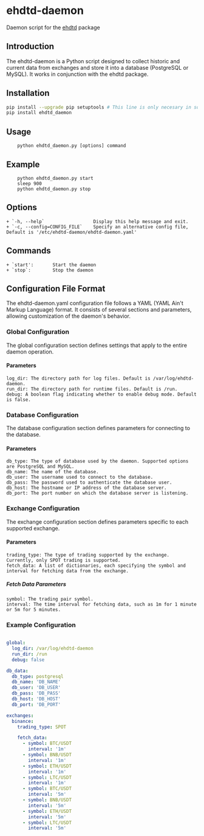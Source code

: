 # ehdtd-daemon
Daemon script for the [ehdtd](https://github.com/rmalvarezkai/ehdtd) package

## Introduction
The ehdtd-daemon is a Python script designed to collect historic and current data from exchanges and store it into a database (PostgreSQL or MySQL). It works in conjunction with the ehdtd package.

## Installation
```bash
pip install --upgrade pip setuptools # This line is only necesary in some setups
pip install ehdtd_daemon
```

## Usage
```
    python ehdtd_daemon.py [options] command
```

## Example
```
    python ehdtd_daemon.py start
    sleep 900
    python ehdtd_daemon.py stop
```

## Options
    + `-h, --help`                  Display this help message and exit.
    + `-c, --config=CONFIG_FILE`    Specify an alternative config file, Default is '/etc/ehdtd-daemon/ehdtd-daemon.yaml'

## Commands
    + `start':       Start the daemon
    + `stop`:        Stop the daemon

## Configuration File Format

The ehdtd-daemon.yaml configuration file follows a YAML (YAML Ain't Markup Language) format. It consists of several sections and parameters, allowing customization of the daemon's behavior.

### Global Configuration

The global configuration section defines settings that apply to the entire daemon operation.

#### Parameters

    log_dir: The directory path for log files. Default is /var/log/ehdtd-daemon.
    run_dir: The directory path for runtime files. Default is /run.
    debug: A boolean flag indicating whether to enable debug mode. Default is false.

### Database Configuration

The database configuration section defines parameters for connecting to the database.

#### Parameters

    db_type: The type of database used by the daemon. Supported options are PostgreSQL and MySQL.
    db_name: The name of the database.
    db_user: The username used to connect to the database.
    db_pass: The password used to authenticate the database user.
    db_host: The hostname or IP address of the database server.
    db_port: The port number on which the database server is listening.

### Exchange Configuration

The exchange configuration section defines parameters specific to each supported exchange.

#### Parameters

    trading_type: The type of trading supported by the exchange. Currently, only SPOT trading is supported.
    fetch_data: A list of dictionaries, each specifying the symbol and interval for fetching data from the exchange.

##### Fetch Data Parameters

    symbol: The trading pair symbol.
    interval: The time interval for fetching data, such as 1m for 1 minute or 5m for 5 minutes.

### Example Configuration

```yaml

global:
  log_dir: /var/log/ehdtd-daemon
  run_dir: /run
  debug: false

db_data:
  db_type: postgresql
  db_name: 'DB_NAME'
  db_user: 'DB_USER'
  db_pass: 'DB_PASS'
  db_host: 'DB_HOST'
  db_port: 'DB_PORT'

exchanges:
  binance:
    trading_type: SPOT

    fetch_data:
      - symbol: BTC/USDT
        interval: '1m'
      - symbol: BNB/USDT
        interval: '1m'
      - symbol: ETH/USDT
        interval: '1m'
      - symbol: LTC/USDT
        interval: '1m'
      - symbol: BTC/USDT
        interval: '5m'
      - symbol: BNB/USDT
        interval: '5m'
      - symbol: ETH/USDT
        interval: '5m'
      - symbol: LTC/USDT
        interval: '5m'
```

